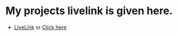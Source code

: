 # My projects livelink is given here.


- [LiveLink](https://bag-eshop.netlify.app/) or [Click here](https://bag-eshop.netlify.app/)

